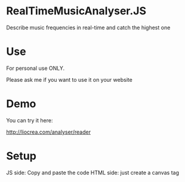 # RealTimeMusicAnalyser.JS
Describe music frequencies in real-time and catch the highest one

# Use
For personal use ONLY.

Please ask me if you want to use it on your website

# Demo
You can try it here:

http://liocrea.com/analyser/reader

# Setup
JS side: Copy and paste the code
HTML side: just create a canvas tag
